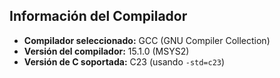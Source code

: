 ## Información del Compilador

- **Compilador seleccionado:** GCC (GNU Compiler Collection)
- **Versión del compilador:** 15.1.0 (MSYS2)
- **Versión de C soportada:** C23 (usando `-std=c23`)
